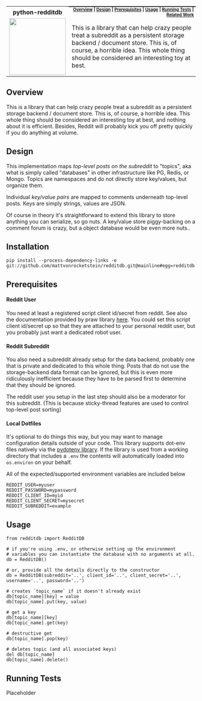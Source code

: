 <table>
  <tr><th><strong>python-redditdb</strong></th>
    <th style="padding:0px 5px;text-align:right;float:right;">
      <small><small>
      <a href=#overview>Overview</a> |
      <a href=#overview>Design</a> |
      <a href=#prerequisites>Prerequisites</a> |
      <a href=#usage>Usage</a> |
      <a href=#running-tests>Running Tests</a> |
      <a href=#related-work>Related Work</a>
      </small><small>
    </th>
  </tr>
  <tr>
    <td width=15%><img src=img/icon.png style="width:150px"></td>
    <td>
    This is a library that can help crazy people treat a subreddit as a persistent storage backend / document store.  This is, of course, a horrible idea.  This whole thing should be considered an interesting toy at best.
    </td>
  </tr>
</table>

## Overview

This is a library that can help crazy people treat a subreddit as a persistent storage backend / document store.  This is, of course, a horrible idea.  This whole thing should be considered an interesting toy at best, and nothing about it is efficient.  Besides, Reddit will probably kick you off pretty quickly if you do anything at volume.

## Design

This implementation maps *top-level posts on the subreddit* to "topics", aka what is simply called "databases" in other infrastructure like PG, Redis, or Mongo.  Topics are namespaces and do not directly store key/values, but organize them.  

Individual *key/value pairs* are mapped to comments underneath top-level posts.  Keys are simply strings, values are JSON.  

Of course in theory it's straightforward to extend this library to store anything you can serialize, so go nuts.  A key/value store piggy-backing on a comment forum is crazy, but a object database would be even more nuts..

## Installation

```
pip install --process-dependency-links -e git://github.com/mattvonrocketstein/redditdb.git@mainline#egg=redditdb
```

## Prerequisites

#### Reddit User

You need at least a registered script client id/secret from reddit.  See also the documentation provided by praw library [here](https://praw.readthedocs.io/en/latest/getting_started/authentication.html#script-application).  You could set this script client id/secret up so that they are attached to your personal reddit user, but you probably just want a dedicated robot user.

#### Reddit Subreddit  

You also need a subreddit already setup for the data backend, probably one that is private and dedicated to this whole thing.  Posts that do not use the storage-backend data format can be ignored, but this is even more ridiculously inefficient because they have to be parsed first to determine that they should be ignored.

The reddit user you setup in the last step should also be a moderator for this subreddit.  (This is because sticky-thread features are used to control top-level post sorting)

#### Local Dotfiles

It's optional to do things this way, but you may want to manage configuration details outside of your code.  This library supports dot-env files natively via the [pydotenv library](#).  If the library is used from a working directory that includes a `.env` the contents will automatically loaded into `os.environ` on your behalf.  

All of the expected/supported environment variables are included below

```
REDDIT_USER=myuser
REDDIT_PASSWORD=mypassword
REDDIT_CLIENT_ID=myid
REDDIT_CLIENT_SECRET=mysecret
REDDIT_SUBREDDIT=example
```

## Usage

```
from redditdb import RedditDB

# if you're using .env, or otherwise setting up the environment  
# variables you can instantiate the database with no arguments at all.
db = RedditDB()

# or, provide all the details directly to the constructor
db = RedditDB(subreddit='..', client_id='..', client_secret='..', username='..', password='..')

# creates `topic_name` if it doesn't already exist
db[topic_name][key] = value
db[topic_name].put(key, value)

# get a key
db[topic_name][key]
db[topic_name].get(key)

# destructive get
db[topic_name].pop(key)

# deletes topic (and all associated keys)
del db[topic_name]
db[topic_name].delete()
```

## Running Tests

Placeholder
